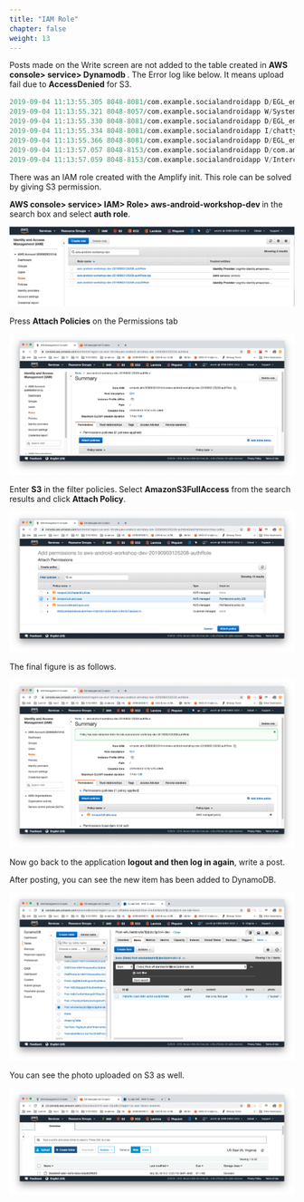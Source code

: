 ```yaml
---
title: "IAM Role"
chapter: false
weight: 13
---
```


Posts made on the Write screen are not added to the table created in <b> AWS console> service> Dynamodb </b>. The Error log like below. It means upload fail due to **AccessDenied** for S3.

```verilog
2019-09-04 11:13:55.305 8048-8081/com.example.socialandroidapp D/EGL_emulation: eglMakeCurrent: 0xe1005300: ver 3 0 (tinfo 0xe10036b0)
2019-09-04 11:13:55.321 8048-8057/com.example.socialandroidapp W/System: A resource failed to call close. 
2019-09-04 11:13:55.330 8048-8081/com.example.socialandroidapp D/EGL_emulation: eglMakeCurrent: 0xe1005300: ver 3 0 (tinfo 0xe10036b0)
2019-09-04 11:13:55.334 8048-8081/com.example.socialandroidapp I/chatty: uid=10085(com.example.socialandroidapp) RenderThread identical 1 line
2019-09-04 11:13:55.366 8048-8081/com.example.socialandroidapp D/EGL_emulation: eglMakeCurrent: 0xe1005300: ver 3 0 (tinfo 0xe10036b0)
2019-09-04 11:13:57.057 8048-8153/com.example.socialandroidapp D/com.amazonaws.request: Received error response: com.amazonaws.services.s3.model.AmazonS3Exception: Access Denied (Service: null; Status Code: 403; Error Code: AccessDenied; Request ID: 80D7D91725581D4C), S3 Extended Request ID: dY+iw43vR8nE8DDB4L3F4/ijgC/Ydts/KKgwpwTcplUrtWTuN9GBfAxWcQNIgLRgqW0uR1OEYmA=
2019-09-04 11:13:57.059 8048-8153/com.example.socialandroidapp V/InterceptorCallback: Thread:[1086]: onFailure() S3 upload failed.

```

There was an IAM role created with the Amplify init. This role can be solved by giving S3 permission.

<b> AWS console> service> IAM> Role> aws-android-workshop-dev </b> in the search box and select **auth role**.

![Example Service](/images/iamauthrole_eng.png)

Press **Attach Policies** on the Permissions tab

![Example Service](/images/permission1_eng.png)

Enter **S3** in the filter policies. Select **AmazonS3FullAccess** from the search results and click **Attach Policy**.

![Example Service](/images/permission2_eng.png)

The final figure is as follows.

![Example Service](/images/permission3_eng.png)

Now go back to the application **logout and then log in again**, write a post.

After posting, you can see the new item has been added to DynamoDB.

![Example Service](/images/dynamodb_eng.png)

You can see the photo uploaded on S3 as well.

![Example Service](/images/s3-upload_eng.png)
